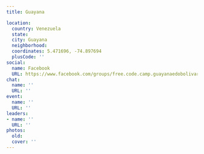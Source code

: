 ```yaml
---
title: Guayana

location:
  country: Venezuela
  state: 
  city: Guayana
  neighborhood: 
  coordinates: 5.471696, -74.897694
  plusCode: ''
social:
  name: Facebook
  URL: https://www.facebook.com/groups/free.code.camp.guayanaedobolivar
chat:
  name: ''
  URL: ''
event:
  name: ''
  URL: ''
leaders:
- name: ''
  URL: ''
photos:
  old: 
  cover: ''
---
```

